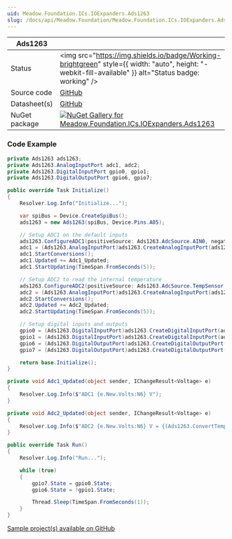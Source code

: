 ```yaml
---
uid: Meadow.Foundation.ICs.IOExpanders.Ads1263
slug: /docs/api/Meadow.Foundation/Meadow.Foundation.ICs.IOExpanders.Ads1263
---
```


| Ads1263 | |
|--------|--------|
| Status | <img src="https://img.shields.io/badge/Working-brightgreen" style={{ width: "auto", height: "-webkit-fill-available" }} alt="Status badge: working" /> |
| Source code | [GitHub](https://github.com/WildernessLabs/Meadow.Foundation/tree/main/Source/Meadow.Foundation.Peripherals/ICs.IOExpanders.Ads1263) |
| Datasheet(s) | [GitHub](https://github.com/WildernessLabs/Meadow.Foundation/tree/main/Source/Meadow.Foundation.Peripherals/ICs.IOExpanders.Ads1263/Datasheet) |
| NuGet package | <a href="https://www.nuget.org/packages/Meadow.Foundation.ICs.IOExpanders.Ads1263/" target="_blank"><img src="https://img.shields.io/nuget/v/Meadow.Foundation.ICs.IOExpanders.Ads1263.svg?label=Meadow.Foundation.ICs.IOExpanders.Ads1263" alt="NuGet Gallery for Meadow.Foundation.ICs.IOExpanders.Ads1263" /></a> |
### Code Example

```csharp
private Ads1263 ads1263;
private Ads1263.AnalogInputPort adc1, adc2;
private Ads1263.DigitalInputPort gpio0, gpio1;
private Ads1263.DigitalOutputPort gpio6, gpio7;

public override Task Initialize()
{
    Resolver.Log.Info("Initialize...");

    var spiBus = Device.CreateSpiBus();
    ads1263 = new Ads1263(spiBus, Device.Pins.A05);

    // Setup ADC1 on the default inputs
    ads1263.ConfigureADC1(positiveSource: Ads1263.AdcSource.AIN0, negativeSource: Ads1263.AdcSource.AIN1);
    adc1 = (Ads1263.AnalogInputPort)ads1263.CreateAnalogInputPort(ads1263.Pins.ADC1, 1, TimeSpan.Zero, 2.5.Volts());
    adc1.StartConversions();
    adc1.Updated += Adc1_Updated;
    adc1.StartUpdating(TimeSpan.FromSeconds(5));

    // Setup ADC2 to read the internal temperature
    ads1263.ConfigureADC2(positiveSource: Ads1263.AdcSource.TempSensor, negativeSource: Ads1263.AdcSource.TempSensor);
    adc2 = (Ads1263.AnalogInputPort)ads1263.CreateAnalogInputPort(ads1263.Pins.ADC2, 1, TimeSpan.Zero, 2.5.Volts());
    adc2.StartConversions();
    adc2.Updated += Adc2_Updated;
    adc2.StartUpdating(TimeSpan.FromSeconds(5));

    // Setup digital inputs and outputs
    gpio0 = (Ads1263.DigitalInputPort)ads1263.CreateDigitalInputPort(ads1263.Pins.GPIO0);
    gpio1 = (Ads1263.DigitalInputPort)ads1263.CreateDigitalInputPort(ads1263.Pins.GPIO1);
    gpio6 = (Ads1263.DigitalOutputPort)ads1263.CreateDigitalOutputPort(ads1263.Pins.GPIO6);
    gpio7 = (Ads1263.DigitalOutputPort)ads1263.CreateDigitalOutputPort(ads1263.Pins.GPIO7);

    return base.Initialize();
}

private void Adc1_Updated(object sender, IChangeResult<Voltage> e)
{
    Resolver.Log.Info($"ADC1 {e.New.Volts:N6} V");
}

private void Adc2_Updated(object sender, IChangeResult<Voltage> e)
{
    Resolver.Log.Info($"ADC2 {e.New.Volts:N6} V = {(Ads1263.ConvertTempSensor(e.New)):N2} °C");
}

public override Task Run()
{
    Resolver.Log.Info("Run...");

    while (true)
    {
        gpio7.State = gpio0.State;
        gpio6.State = !gpio1.State;

        Thread.Sleep(TimeSpan.FromSeconds(1));
    }
}

```

[Sample project(s) available on GitHub](https://github.com/WildernessLabs/Meadow.Foundation/tree/main/Source/Meadow.Foundation.Peripherals/ICs.IOExpanders.Ads1263/Samples/Ads1263_Sample)

